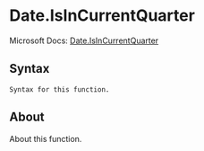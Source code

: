 # Date.IsInCurrentQuarter

Microsoft Docs: [Date.IsInCurrentQuarter](https://docs.microsoft.com/en-us/powerquery-m/date-isincurrentquarter)

## Syntax

```
Syntax for this function.
```

## About

About this function.

